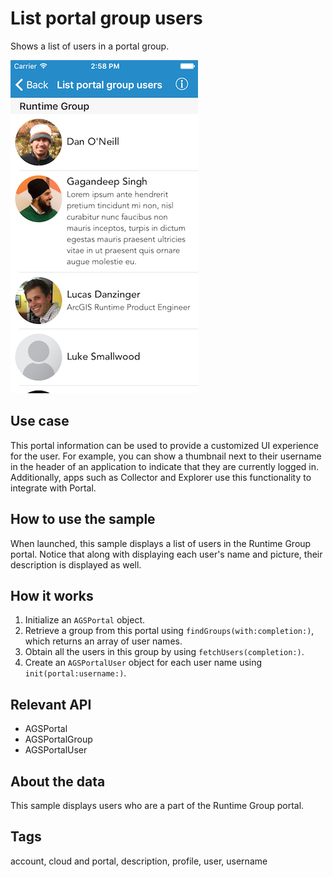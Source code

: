 # List portal group users

Shows a list of users in a portal group.

![List Portal Group Users](list-portal-group-users.png)

## Use case

This portal information can be used to provide a customized UI experience for the user. For example, you can show a thumbnail next to their username in the header of an application to indicate that they are currently logged in. Additionally, apps such as Collector and Explorer use this functionality to integrate with Portal.

## How to use the sample

When launched, this sample displays a list of users in the Runtime Group portal. Notice that along with displaying each user's name and picture, their description is displayed as well. 

## How it works

1. Initialize an `AGSPortal` object.
2. Retrieve a group from this portal using `findGroups(with:completion:)`, which returns an array of user names.
3. Obtain all the users in this group by using `fetchUsers(completion:)`.
4. Create an `AGSPortalUser` object for each user name using `init(portal:username:)`.

## Relevant API
* AGSPortal
* AGSPortalGroup
* AGSPortalUser

## About the data
This sample displays users who are a part of the Runtime Group portal.

## Tags
account, cloud and portal, description, profile, user, username
